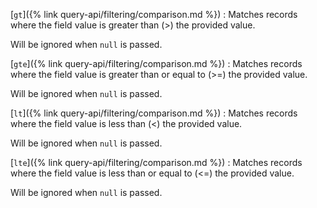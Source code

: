 [`gt`]({% link query-api/filtering/comparison.md %})
: Matches records where the field value is greater than (>) the provided value.

  Will be ignored when `null` is passed.

[`gte`]({% link query-api/filtering/comparison.md %})
: Matches records where the field value is greater than or equal to (>=) the provided value.

  Will be ignored when `null` is passed.

[`lt`]({% link query-api/filtering/comparison.md %})
: Matches records where the field value is less than (<) the provided value.

  Will be ignored when `null` is passed.

[`lte`]({% link query-api/filtering/comparison.md %})
: Matches records where the field value is less than or equal to (<=) the provided value.

  Will be ignored when `null` is passed.

